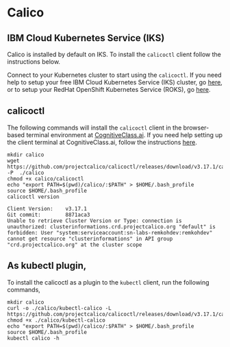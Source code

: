 # Calico

## IBM Cloud Kubernetes Service (IKS)

Calico is installed by default on IKS. To install the `calicoctl` client follow the instructions below. 

Connect to your Kubernetes cluster to start using the `calicoctl`. If you need help to setup your free IBM Cloud Kubernetes Service (IKS) cluster, go [here](FREEIKSCLUSTER.md), or to setup your RedHat OpenShift Kubernetes Service (ROKS), go [here](ROKS.md).

## calicoctl

The following commands will install the `calicoctl` client in the browser-based terminal environment at [CognitiveClass.ai](https://labs.cognitiveclass.ai/tools/theiaopenshift/). If you need help setting up the client terminal at CognitiveClass.ai, follow the instructions [here](COGNITIVECLASS.md).

```
mkdir calico
wget https://github.com/projectcalico/calicoctl/releases/download/v3.17.1/calicoctl -P  ./calico
chmod +x calico/calicoctl
echo "export PATH=$(pwd)/calico/:$PATH" > $HOME/.bash_profile
source $HOME/.bash_profile
calicoctl version

Client Version:    v3.17.1
Git commit:        8871aca3
Unable to retrieve Cluster Version or Type: connection is unauthorized: clusterinformations.crd.projectcalico.org "default" is forbidden: User "system:serviceaccount:sn-labs-remkohdev:remkohdev" cannot get resource "clusterinformations" in API group "crd.projectcalico.org" at the cluster scope
```

## As kubectl plugin,

To install the calicoctl as a plugin to the `kubectl` client, run the following commands,

```
mkdir calico
curl -o ./calico/kubectl-calico -L  https://github.com/projectcalico/calicoctl/releases/download/v3.17.1/calicoctl
chmod +x ./calico/kubectl-calico
echo "export PATH=$(pwd)/calico/:$PATH" > $HOME/.bash_profile
source $HOME/.bash_profile
kubectl calico -h
```